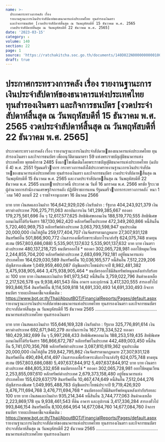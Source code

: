 ```yaml
---
name: >-
  ประกาศกระทรวงการคลัง เรื่อง
  รายงานฐานะการเงินประจำสัปดาห์ของธนาคารแห่งประเทศไทย ทุนสำรองเงินตรา
  และกิจการธนบัตร [งวดประจำสัปดาห์สิ้นสุด ณ วันพฤหัสบดีที่ 15 ธันวาคม พ.ศ. 2565
  งวดประจำสัปดาห์สิ้นสุด ณ วันพฤหัสบดีที่ 22 ธันวาคม พ.ศ. 2565]
date: '2023-03-15'
category: ง
volume: 140
section: 22
page: 1
source: 'https://ratchakitcha.soc.go.th/documents/140D022N0000000000100.pdf'
draft: true
---
```


# ประกาศกระทรวงการคลัง เรื่อง รายงานฐานะการเงินประจำสัปดาห์ของธนาคารแห่งประเทศไทย ทุนสำรองเงินตรา และกิจการธนบัตร [งวดประจำสัปดาห์สิ้นสุด ณ วันพฤหัสบดีที่ 15 ธันวาคม พ.ศ. 2565 งวดประจำสัปดาห์สิ้นสุด ณ วันพฤหัสบดีที่ 22 ธันวาคม พ.ศ. 2565]

ประกาศกระทรวงการคลัง เรื่อง รายงานฐานะการเงินประจําสัปดาหของธนาคารแห่งประเทศไทย ทุนสํารองเงินตรา และกิจการธนบัตร เพื่ออนุวัติตามมาตรา 59 แห่งพระราชบัญญัติธนาคารแห่งประเทศไทย พุทธศักราช 2485 ซึ่งแกไขเพิ่มเติมโดยพระราชบัญญัติธนาคารแห่งประเทศไทย (ฉบับที่ 4) พ.ศ. 2551 รัฐมนตรีวาการ กระทรวงการคลังได้ประกาศรายงานฐานะการเงินประจําสัปดาหของธนาคารแห่งประเทศไทย ทุนสํารองเงินตรา และกิจการธนบัตร งวดประจําสัปดาหสิ้นสุด ณ วันพฤหัสบดีที่ 15 ธันวาคม พ.ศ. 2565 และงวดประจําสัปดาหสิ้นสุด ณ วันพฤหัสบดีที่ 22 ธันวาคม พ.ศ. 2565 แนบทายประกาศนี้ ประกาศ ณ วันที่ 16 มกราคม พ.ศ. 2566 พรชัย ฐีระเวช ผู้อํานวยการสํานักงานเศรษฐกิจการคลัง ปฏิบัติราชการแทน รัฐมนตรีวาการกระทรวงการคลัง ้ หนา 1 ่ เลม 140 ตอนที่ 22 ง ราชกิจจานุเบกษา 16 มีนาคม 2566

บาท บาท เงินสดและเงินฝาก 164,642,929,026 เงินรับฝาก : รัฐบาล 404,243,921,379 เงินตราต่างประเทศ 706,275,711,063 สถาบันการเงิน 141,299,385,667 ทองคา 179,275,561,696 อื่น ๆ 12,617,577,625 สิทธิพิเศษถอนเงิน 188,519,770,555 สิทธิพิเศษถอนเงินที่ได้รับจัดสรร 187,130,962,420 หลักทรัพย์ในประเทศ 472,349,260,866 หนี้สินอื่น 5,720,460,969,753 หลักทรัพย์ต่างประเทศ 3,063,793,598,947 ทุนประเดิม 20,000,000 เงินให้กู้ยืม 259,177,404,707 เงินจัดสรรตามกฎหมาย 27,307,931,128 สินทรัพย์อื่น 501,866,900,772 เงินสารองเพื่อรักษาระดับกาไรนาส่งรัฐ 624,075,748 ขาดทุนสะสม (957,803,686,088) 5,535,901,137,632 5,535,901,137,632 บาท บาท เงินตราต่างประเทศ 480,137,218,725 ธนบัตรออกใช้ * ทองคา 302,065,728,981 ออกใช้หมุนเวียน 2,244,855,704,200 หลักทรัพย์ต่างประเทศ 2,683,699,792,181 อยู่ที่ธนาคารแห่งประเทศไทย 164,629,030,589 สินทรัพย์อื่น 10,036,165,577 หนี้สินอื่น 7,512,229,206 บัญชีสารองพิเศษ 1,049,959,460,087 บัญชีผลประโยชน์ประจาปี 8,982,481,382 3,475,938,905,464 3,475,938,905,464 * ธนบัตรออกใช้มีสินทรัพย์หนุนหลังเท่ากับร้อยละ 100 บาท บาท เงินสดและเงินฝาก 941,973,542 หนี้สินอื่น 3,759,022,796 สินค้าคงเหลือ 2,217,526,578 ทุน 9,938,461,543 ที่ดิน อาคาร และอุปกรณ์ 3,417,320,555 สารองทั่วไป 993,846,154 สินทรัพย์อื่น 8,114,509,818 14,691,330,493 14,691,330,493 กิจการธนบัตร รายละเอียดคาชี้แจงเพิ่มเติม : https://www.bot.or.th/Thai/AboutBOT/FinancialReports/Pages/default.aspx รายงานฐานะการเงินประจาสัปดาห์ของธนาคารแห่งประเทศไทย ทุนสารองเงินตรา และกิจการธนบัตร ประจาสัปดาห์สิ้นสุด ณ วันพฤหัสบดีที่ 15 ธันวาคม 2565 .................................................. ธนาคารแห่งประเทศไทย ทุนสารองเงินตรา

บาท บาท เงินสดและเงินฝาก 155,646,169,328 เงินรับฝาก : รัฐบาล 325,776,891,614 เงินตราต่างประเทศ 692,671,940,279 สถาบันการเงิน 167,778,334,522 ทองคา 180,429,382,699 อื่น ๆ 5,997,268,433 สิทธิพิเศษถอนเงิน 188,253,519,435 สิทธิพิเศษถอนเงินที่ได้รับจัดสรร 186,866,672,787 หลักทรัพย์ในประเทศ 442,489,003,450 หนี้สินอื่น 5,741,070,356,768 หลักทรัพย์ต่างประเทศ 3,087,810,619,362 ทุนประเดิม 20,000,000 เงินให้กู้ยืม 259,842,795,862 เงินจัดสรรตามกฎหมาย 27,307,931,128 สินทรัพย์อื่น 490,494,414,497 เงินสารองเพื่อรักษาระดับกาไรนาส่งรัฐ 624,075,748 ขาดทุนสะสม (957,803,686,088) 5,497,637,844,912 5,497,637,844,912 บาท บาท เงินตราต่างประเทศ 484,805,332,658 ธนบัตรออกใช้ * ทองคา 302,065,728,981 ออกใช้หมุนเวียน 2,253,855,097,610 หลักทรัพย์ต่างประเทศ 2,679,373,158,480 อยู่ที่ธนาคารแห่งประเทศไทย 155,629,637,179 สินทรัพย์อื่น 10,467,474,649 หนี้สินอื่น 7,512,044,276 บัญชีสารองพิเศษ 1,049,995,488,783 บัญชีผลประโยชน์ประจาปี 9,719,426,920 3,476,711,694,768 3,476,711,694,768 * ธนบัตรออกใช้มีสินทรัพย์หนุนหลังเท่ากับร้อยละ 100 บาท บาท เงินสดและเงินฝาก 935,214,344 หนี้สินอื่น 3,744,777,063 สินค้าคงเหลือ 2,223,869,178 ทุน 9,938,461,543 ที่ดิน อาคาร และอุปกรณ์ 3,417,336,284 สารองทั่วไป 993,846,154 สินทรัพย์อื่น 8,100,664,954 14,677,084,760 14,677,084,760 กิจการธนบัตร รายละเอียดคาชี้แจงเพิ่มเติม : https://www.bot.or.th/Thai/AboutBOT/FinancialReports/Pages/default.aspx รายงานฐานะการเงินประจาสัปดาห์ของธนาคารแห่งประเทศไทย ทุนสารองเงินตรา และกิจการธนบัตร ประจาสัปดาห์สิ้นสุด ณ วันพฤหัสบดีที่ 22 ธันวาคม 2565 .................................................. ธนาคารแห่งประเทศไทย ทุนสารองเงินตรา
